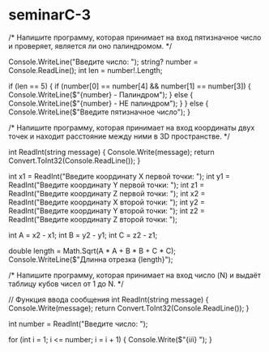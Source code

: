 # seminarC-3
/*
Напишите программу, которая принимает на вход
пятизначное число и проверяет, является ли оно палиндромом.
*/

Console.WriteLine("Введите число: ");
string? number = Console.ReadLine();
int len = number!.Length;

if (len == 5)
{
    if (number[0] == number[4] && number[1] == number[3])
    {
        Console.WriteLine($"{number} - Палиндром");
    }
    else
    {
        Console.WriteLine($"{number} - НЕ палиндром");
    }
}
else
{
    Console.WriteLine($"Введите пятизначное число");
}




/*
Напишите программу, которая принимает на вход
координаты двух точек и находит расстояние между ними в 3D пространстве.
*/

int ReadInt(string message)
{
    Console.Write(message);
    return Convert.ToInt32(Console.ReadLine());
}


int x1 = ReadInt("Введите координату X первой точки: ");
int y1 = ReadInt("Введите координату Y первой точки: ");
int z1 = ReadInt("Введите координату Z первой точки: ");
int x2 = ReadInt("Введите координату X второй точки: ");
int y2 = ReadInt("Введите координату Y второй точки: ");
int z2 = ReadInt("Введите координату Z второй точки: ");

int A = x2 - x1;
int B = y2 - y1;
int C = z2 - z1;

double length = Math.Sqrt(A * A + B * B + C * C);
Console.WriteLine($"Длинна отрезка {length}");



/*
Напишите программу, которая принимает на 
вход число (N) и выдаёт таблицу кубов чисел от 1 до N.
*/

// Функция ввода сообщения
int ReadInt(string message)
{
    Console.Write(message);
    return Convert.ToInt32(Console.ReadLine());
}

int number = ReadInt("Введите число: ");

for (int i = 1; i <= number; i = i + 1)
{ 
    Console.Write($"{i*i*i} ");
}

